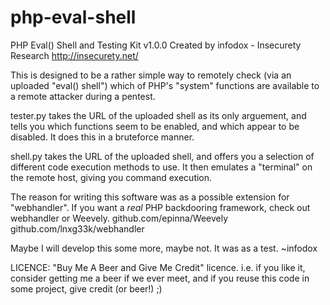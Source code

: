 php-eval-shell
==============

PHP Eval() Shell and Testing Kit
v1.0.0
Created by infodox - Insecurety Research
http://insecurety.net/

This is designed to be a rather simple way to remotely check (via an uploaded "eval() shell")
which of PHP's "system" functions are available to a remote attacker during a pentest.

tester.py takes the URL of the uploaded shell as its only arguement, and tells you which functions
seem to be enabled, and which appear to be disabled. It does this in a bruteforce manner.

shell.py takes the URL of the uploaded shell, and offers you a selection of different code execution
methods to use. It then emulates a "terminal" on the remote host, giving you command execution.

The reason for writing this software was as a possible extension for "webhandler".
If you want a *real* PHP backdooring framework, check out webhandler or Weevely.
github.com/epinna/Weevely
github.com/lnxg33k/webhandler

Maybe I will develop this some more, maybe not. It was as a test.
~infodox

LICENCE: "Buy Me A Beer and Give Me Credit" licence. i.e. if you like it, consider getting me a beer
if we ever meet, and if you reuse this code in some project, give credit (or beer!) ;)
